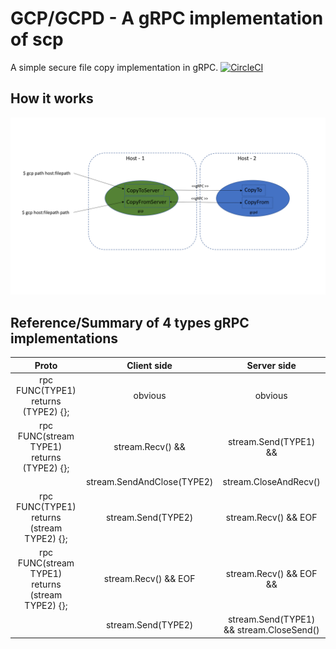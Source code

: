 # GCP/GCPD - A gRPC implementation of scp
A simple secure file copy implementation in gRPC.
[![CircleCI](https://circleci.com/gh/maniankara/gcpd.svg?style=svg)](https://circleci.com/gh/maniankara/gcpd)

## How it works
![GCPD](/gcpd.png)


## Reference/Summary of 4 types gRPC implementations

| Proto                                            | Client side                         | Server side                                  |
|:------------------------------------------------:|:-----------------------------------:|:--------------------------------------------:|
| rpc FUNC(TYPE1) returns (TYPE2) {};              | obvious                             | obvious                                      | 
| rpc FUNC(stream TYPE1) returns (TYPE2) {};       | stream.Recv() &&                    | stream.Send(TYPE1) &&                        |
|                                                  |        stream.SendAndClose(TYPE2)   |      stream.CloseAndRecv()                   |
| rpc FUNC(TYPE1) returns (stream TYPE2) {};       | stream.Send(TYPE2)                  | stream.Recv() && EOF                         |
| rpc FUNC(stream TYPE1) returns (stream TYPE2) {};| stream.Recv() && EOF                | stream.Recv() && EOF &&                      |
|                                                  |        stream.Send(TYPE2)           |      stream.Send(TYPE1) && stream.CloseSend()| 

